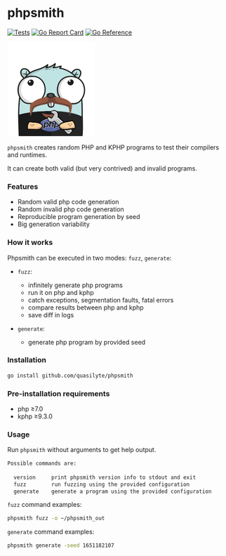 # phpsmith

[![Tests](https://github.com/quasilyte/phpsmith/workflows/Tests/badge.svg)](https://github.com/quasilyte/phpsmith/blob/master/.github/workflows/ci.yml)
[![Go Report Card](https://goreportcard.com/badge/github.com/quasilyte/phpsmith)](https://goreportcard.com/report/github.com/quasilyte/phpsmith)
[![Go Reference](https://pkg.go.dev/badge/github.com/quasilyte/phpsmith.svg)](https://pkg.go.dev/github.com/quasilyte/phpsmith)

![logo](docs/logo_small.png)

`phpsmith` creates random PHP and KPHP programs to test their compilers and runtimes.

It can create both valid (but very contrived) and invalid programs.

### Features

* Random valid php code generation
* Random invalid php code generation
* Reproducible program generation by seed
* Big generation variability

### How it works

Phpsmith can be executed in two modes: `fuzz`, `generate`:

- `fuzz`:
    - infinitely generate php programs
    - run it on php and kphp
    - catch exceptions, segmentation faults, fatal errors
    - compare results between php and kphp
    - save diff in logs

- `generate`:
    - generate php program by provided seed

### Installation

```bash
go install github.com/quasilyte/phpsmith
```

### Pre-installation requirements

- php ≥7.0
- kphp ≥9.3.0

### Usage

Run `phpsmith` without arguments to get help output.

```
Possible commands are:

  version     print phpsmith version info to stdout and exit
  fuzz        run fuzzing using the provided configuration
  generate    generate a program using the provided configuration
```

`fuzz` command examples:

```bash
phpsmith fuzz -o ~/phpsmith_out
```

`generate` command examples:

```bash
phpsmith generate -seed 1651182107
```
